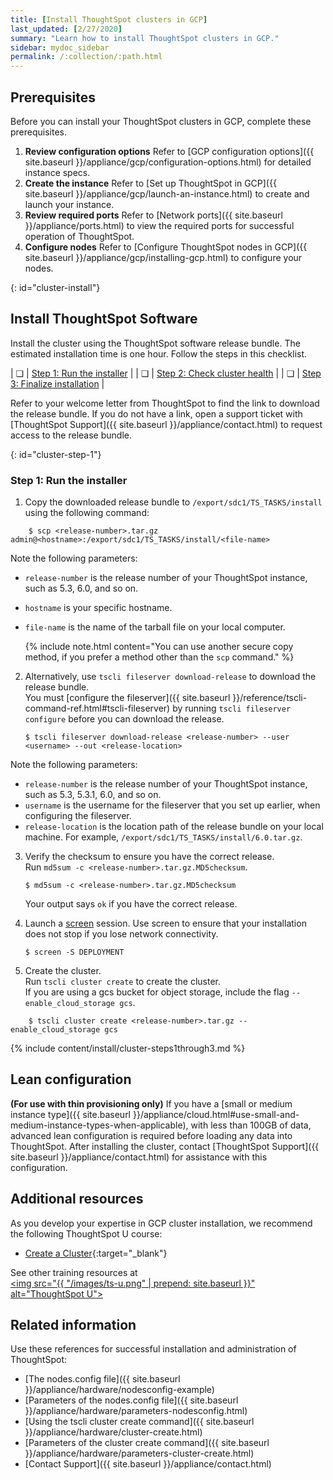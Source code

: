 ```yaml
---
title: [Install ThoughtSpot clusters in GCP]
last_updated: [2/27/2020]
summary: "Learn how to install ThoughtSpot clusters in GCP."
sidebar: mydoc_sidebar
permalink: /:collection/:path.html
---
```


## Prerequisites
Before you can install your ThoughtSpot clusters in GCP, complete these prerequisites.
1. **Review configuration options** Refer to [GCP configuration options]({{ site.baseurl }}/appliance/gcp/configuration-options.html) for detailed instance specs.
2. **Create the instance** Refer to [Set up ThoughtSpot in GCP]({{ site.baseurl }}/appliance/gcp/launch-an-instance.html) to create and launch your instance.
3. **Review required ports** Refer to [Network ports]({{ site.baseurl }}/appliance/ports.html) to view the required ports for successful operation of ThoughtSpot.
4. **Configure nodes** Refer to [Configure ThoughtSpot nodes in GCP]({{ site.baseurl }}/appliance/gcp/installing-gcp.html) to configure your nodes.

{: id="cluster-install"}
## Install ThoughtSpot Software
Install the cluster using the ThoughtSpot software release bundle. The estimated installation time is one hour. Follow the steps in this checklist.

| &#10063; | [Step 1: Run the installer](#cluster-step-1) |
| &#10063; | [Step 2: Check cluster health](#cluster-step-2) |
| &#10063; | [Step 3: Finalize installation](#cluster-step-3) |

Refer to your welcome letter from ThoughtSpot to find the link to download the release bundle. If you do not have a link, open a support ticket with [ThoughtSpot Support]({{ site.baseurl }}/appliance/contact.html) to request access to the release bundle.

{: id="cluster-step-1"}
### Step 1: Run the installer
1. Copy the downloaded release bundle to `/export/sdc1/TS_TASKS/install` using the following command:
```
    $ scp <release-number>.tar.gz admin@<hostname>:/export/sdc1/TS_TASKS/install/<file-name>
```
Note the following parameters:
* `release-number` is the release number of your ThoughtSpot instance, such as 5.3, 6.0, and so on.
* `hostname` is your specific hostname.
* `file-name` is the name of the tarball file on your local computer.

    {% include note.html content="You can use another secure copy method, if you prefer a method other than the <code>scp</code> command." %}

2. Alternatively, use `tscli fileserver download-release` to download the release bundle.<br>
You must [configure the fileserver]({{ site.baseurl }}/reference/tscli-command-ref.html#tscli-fileserver) by running `tscli fileserver configure` before you can download the release.<br>
    ```
    $ tscli fileserver download-release <release-number> --user <username> --out <release-location>
    ```
Note the following parameters:
* `release-number` is the release number of your ThoughtSpot instance, such as 5.3, 5.3.1, 6.0, and so on.
* `username` is the username for the fileserver that you set up earlier, when configuring the fileserver.
* `release-location` is the location path of the release bundle on your local machine. For example, `/export/sdc1/TS_TASKS/install/6.0.tar.gz`.

3. Verify the checksum to ensure you have the correct release.<br>
Run `md5sum -c <release-number>.tar.gz.MD5checksum`.
    ```
    $ md5sum -c <release-number>.tar.gz.MD5checksum
    ```

    Your output says `ok` if you have the correct release.

1. Launch a [screen](https://linux.die.net/man/1/screen) session. Use screen to ensure that your installation does not stop if you lose network connectivity.
    ```
    $ screen -S DEPLOYMENT
    ```

2. Create the cluster.<br>
Run `tscli cluster create` to create the cluster.<br>
If you are using a gcs bucket for object storage, include the flag `--enable_cloud_storage gcs`.
```
    $ tscli cluster create <release-number>.tar.gz --enable_cloud_storage gcs
```

{% include content/install/cluster-steps1through3.md %}

## Lean configuration
**(For use with thin provisioning only)** If you have a [small or medium instance type]({{ site.baseurl }}/appliance/cloud.html#use-small-and-medium-instance-types-when-applicable), with less than 100GB of data, advanced lean configuration is required before loading any data into ThoughtSpot. After installing the cluster, contact [ThoughtSpot Support]({{ site.baseurl }}/appliance/contact.html) for assistance with this configuration.

## Additional resources
As you develop your expertise in GCP cluster installation, we recommend the following ThoughtSpot U course:
* [Create a Cluster](https://training.thoughtspot.com/create-upgrade-patch-a-thoughtspot-cluster/430642){:target="_blank"}

See other training resources at <br/>
<a href="https://training.thoughtspot.com/" target="_blank"><img src="{{ "/images/ts-u.png" | prepend: site.baseurl  }}" alt="ThoughtSpot U"></a>

## Related information
Use these references for successful installation and administration of ThoughtSpot:

* [The nodes.config file]({{ site.baseurl }}/appliance/hardware/nodesconfig-example)
* [Parameters of the nodes.config file]({{ site.baseurl }}/appliance/hardware/parameters-nodesconfig.html)
* [Using the tscli cluster create command]({{ site.baseurl }}/appliance/hardware/cluster-create.html)
* [Parameters of the cluster create command]({{ site.baseurl }}/appliance/hardware/parameters-cluster-create.html)
* [Contact Support]({{ site.baseurl }}/appliance/contact.html)
